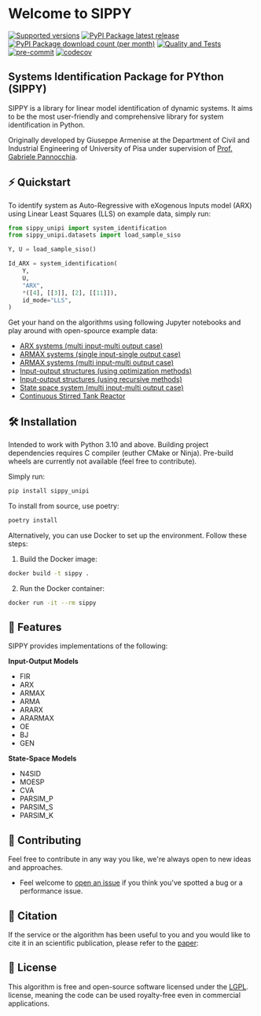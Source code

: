 # Welcome to SIPPY

[![Supported versions](https://img.shields.io/pypi/pyversions/sippy_unipi.svg?style=)](https://pypi.org/project/sippy_unipi/)
[![PyPI Package latest release](https://img.shields.io/pypi/v/sippy_unipi.svg?style=)](https://pypi.org/project/sippy_unipi/)
[![PyPI Package download count (per month)](https://img.shields.io/pypi/dm/sippy_unipi?style=)](https://pypi.org/project/sippy_unipi/)
[![Quality and Tests](https://github.com/CPCLAB-UNIPI/SIPPY/actions/workflows/ci.yml/badge.svg)](https://github.com/CPCLAB-UNIPI/SIPPY/actions/workflows/ci.yml)
[![pre-commit](https://img.shields.io/badge/pre--commit-enabled-green?style=&logo=pre-commit&logoColor=white)](https://github.com/pre-commit/pre-commit)
[![codecov](https://codecov.io/gh/CPCLAB-UNIPI/SIPPY/branch/master/graph/badge.svg?token=BIS0A7CF1F)](https://codecov.io/gh/CPCLAB-UNIPI/SIPPY)

## Systems Identification Package for PYthon (SIPPY)

SIPPY is a library for linear model identification of dynamic systems. It aims to be the most user-friendly and comprehensive library for system identification in Python.

Originally developed by Giuseppe Armenise at the Department of Civil and Industrial Engineering of University of Pisa under supervision of [Prof. Gabriele Pannocchia](https://people.unipi.it/gabriele_pannocchia/).

## ⚡️ Quickstart

To identify system as Auto-Regressive with eXogenous Inputs model (ARX) using Linear Least Squares  (LLS) on example data, simply run:

```python
from sippy_unipi import system_identification
from sippy_unipi.datasets import load_sample_siso

Y, U = load_sample_siso()

Id_ARX = system_identification(
    Y,
    U,
    "ARX",
    *([4], [[3]], [2], [[11]]),
    id_mode="LLS",
)
```

Get your hand on the algorithms using following Jupyter notebooks and play around with open-spource example data:

* [ARX systems (multi input-multi output case)](https://github.com/CPCLAB-UNIPI/SIPPY/blob/master/Examples/Ex_ARX_MIMO.py)
* [ARMAX systems (single input-single output case)](https://github.com/CPCLAB-UNIPI/SIPPY/blob/master/Examples/Ex_ARMAX.py)
* [ARMAX systems (multi input-multi output case)](https://github.com/CPCLAB-UNIPI/SIPPY/blob/master/Examples/Ex_ARMAX_MIMO.py)
* [Input-output structures (using optimization methods)](https://github.com/CPCLAB-UNIPI/SIPPY/blob/master/Examples/Ex_ARMAX_MIMO.py)
* [Input-output structures (using recursive methods)](https://github.com/CPCLAB-UNIPI/SIPPY/blob/master/Examples/Ex_OPT_GEN-INOUT.py)
* [State space system (multi input-multi output case)](https://github.com/CPCLAB-UNIPI/SIPPY/blob/master/Examples/Ex_SS.py)
* [Continuous Stirred Tank Reactor](https://github.com/CPCLAB-UNIPI/SIPPY/blob/master/Examples/Ex_CST.py)

## 🛠 Installation

Intended to work with Python 3.10 and above. Building project dependencies requires C compiler (euther CMake or Ninja). Pre-build wheels are currently not available (feel free to contribute).

Simply run:

```bash
pip install sippy_unipi
```

To install from source, use poetry:

```bash
poetry install
```

Alternatively, you can use Docker to set up the environment. Follow these steps:

1. Build the Docker image:

```bash
docker build -t sippy .
```

2. Run the Docker container:

```bash
docker run -it --rm sippy
```

## 🔮 Features

SIPPY provides implementations of the following:

**Input-Output Models**

- FIR
- ARX
- ARMAX
- ARMA
- ARARX
- ARARMAX
- OE
- BJ
- GEN

**State-Space Models**

- N4SID
- MOESP
- CVA
- PARSIM_P
- PARSIM_S
- PARSIM_K

## 👐 Contributing

Feel free to contribute in any way you like, we're always open to new ideas and
approaches.

* Feel welcome to
[open an issue](https://github.com/CPCLAB-UNIPI/SIPPY/issues/new/choose)
if you think you've spotted a bug or a performance issue.

## 💬 Citation

If the service or the algorithm has been useful to you and you would like to cite it in an scientific publication, please refer to the
[paper]():

<!-- ```bibtex
@article{sippy,
}
``` -->


## 📝 License

This algorithm is free and open-source software licensed under the [LGPL](https://github.com/CPCLAB-UNIPI/SIPPY/blob/master/LICENSE). license, meaning the code can be used royalty-free even in commercial applications.
